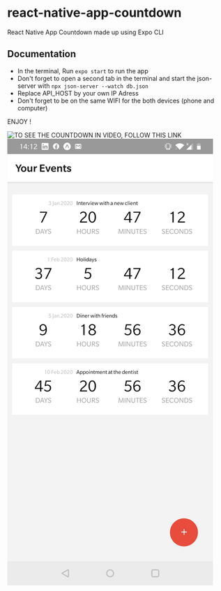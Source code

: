 # react-native-app-countdown

React Native App Countdown made up using Expo CLI

## Documentation 

- In the terminal, Run `expo start` to run the app
- Don't forget to open a second tab in the terminal and start the json-server with `npx json-server --watch db.json`
- Replace API_HOST by your own IP Adress
- Don't forget to be on the same WIFI for the both devices (phone and computer)

ENJOY !

![TO SEE THE COUNTDOWN IN VIDEO, FOLLOW THIS LINK](https://www.behance.net/portfolio/editor?project_id=89885377)
![DEMO](https://github.com/foxandarrows/react-native-app-countdown/blob/master/eventList.jpg)


